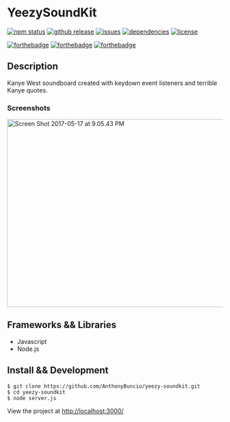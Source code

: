 <h1>YeezySoundKit</h1>

[![npm status](https://img.shields.io/npm/v/npm.svg)](https://img.shields.io/npm/v/npm.svg)
[![github release](https://img.shields.io/github/release/qubyte/rubidium.svg)](https://img.shields.io/github/release/qubyte/rubidium.svg)
[![issues](https://img.shields.io/github/issues-raw/badges/shields/website.svg)](https://img.shields.io/github/issues-raw/badges/shields/website.svg)
[![dependencies](https://img.shields.io/david/expressjs/express.svg)](https://img.shields.io/david/expressjs/express.svg)
[![license](https://img.shields.io/npm/l/express.svg)](https://img.shields.io/npm/l/express.svg)

[![forthebadge](http://forthebadge.com/images/badges/just-plain-nasty.svg)](http://forthebadge.com)
[![forthebadge](http://forthebadge.com/images/badges/certified-snoop-lion.svg)](http://forthebadge.com)
[![forthebadge](http://forthebadge.com/images/badges/built-with-swag.svg)](http://forthebadge.com)

<h2>Description</h2>
Kanye West soundboard created with keydown event listeners and terrible Kanye quotes. 
<br>
<h3>Screenshots</h3>

<a data-flickr-embed="true"  href="https://www.flickr.com/photos/150728942@N02/33884123474/in/dateposted-public/" title="Screen Shot 2017-05-17 at 9.05.43 PM"><img src="https://c1.staticflickr.com/5/4185/33884123474_9ed0c0a78d_c.jpg" width="800" height="439" alt="Screen Shot 2017-05-17 at 9.05.43 PM"></a>

<h2>Frameworks && Libraries</h2>
<ul>
<li>Javascript</li>
<li>Node.js</li>
</ul>
<h2>Install && Development</h2>

```
$ git clone https://github.com/AnthonyBuncio/yeezy-soundkit.git
$ cd yeezy-soundkit
$ node server.js
```

View the project at <a href="http://localhost:3000/">http://localhost:3000/<a/>